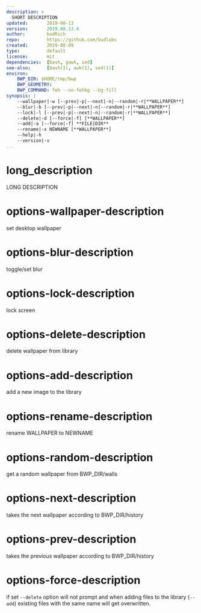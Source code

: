 ```yaml
---
description: >
  SHORT DESCRIPTION
updated:       2019-08-13
version:       2019.08.13.6
author:        budRich
repo:          https://github.com/budlabs
created:       2019-08-09
type:          default
license:       mit
dependencies:  [bash, gawk, sed]
see-also:      [bash(1), awk(1), sed(1)]
environ:
    BWP_DIR: $HOME/tmp/bwp
    BWP_GEOMETRY: 
    BWP_COMMAND: feh --no-fehbg --bg-fill
synopsis: |
    --wallpaper|-w [--prev|-p|--next|-n|--random|-r|**WALLPAPER**]
    --blur|-b [--prev|-p|--next|-n|--random|-r|**WALLPAPER**]     
    --lock|-l [--prev|-p|--next|-n|--random|-r|**WALLPAPER**]     
    --delete|-d [--force|-f] [**WALLPAPER**]                      
    --add|-a [--force|-f] **FILE|DIR**                           
    --rename|-x NEWNAME [**WALLPAPER**]                           
    --help|-h                                                 
    --version|-v                                              
...
```


# long_description

LONG DESCRIPTION

# options-wallpaper-description
set desktop wallpaper

# options-blur-description
toggle/set blur

# options-lock-description
lock screen

# options-delete-description
delete wallpaper from library

# options-add-description
add a new image to the library

# options-rename-description
rename WALLPAPER to NEWNAME

# options-random-description
get a random wallpaper from BWP_DIR/walls

# options-next-description
takes the next wallpaper according to BWP_DIR/history

# options-prev-description
takes the previous wallpaper according to BWP_DIR/history

# options-force-description
if set `--delete` option will not prompt and when adding files to the library (`--add`) existing files with the same name will get overwritten.





